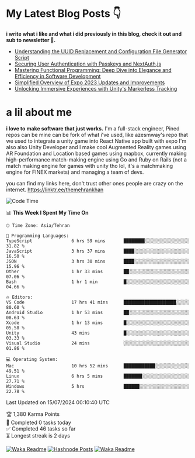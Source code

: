 # My Latest Blog Posts 👇
**i write what i like and what i did previously in this blog, check it out and sub to newsletter 🫡.**

<!-- HASHNODE_BLOG:START -->
- [Understanding the UUID Replacement and Configuration File Generator Script](https://themehrankhan.hashnode.dev/understanding-the-uuid-replacement-and-configuration-file-generator-script)
- [Securing User Authentication with Passkeys and NextAuth.js](https://themehrankhan.hashnode.dev/securing-user-authentication-with-passkeys-and-nextauthjs)
- [Mastering Functional Programming: Deep Dive into Elegance and Efficiency in Software Development](https://themehrankhan.hashnode.dev/mastering-functional-programming-deep-dive-into-elegance-and-efficiency-in-software-development)
- [Simplified Overview of Expo 2023 Updates and Improvements](https://themehrankhan.hashnode.dev/expo-2023-updates-and-features-summary)
- [Unlocking Immersive Experiences with Unity's Markerless Tracking](https://themehrankhan.hashnode.dev/unlocking-immersive-experiences-with-unitys-markerless-tracking)

<!-- HASHNODE_BLOG:END -->

# a lil about me
**i love to make  software that just works.**
I'm a full-stack engineer, Pined repos can be mine can be fork of what i've used, like azesmway's repo that we used to integrate a unity game into React Native app built with expo I'm also also Unity Developer and I make cool Augmented Reality games using AR Foundation and Location based games using mapbox, currently making high-performance match-making engine using Go and Ruby on Rails (not a match making engine for games with unity tho lol, it's a matchmaking engine for FINEX markets) and managing a team of devs.

you can find my links here, don't trust other ones people are crazy on the internet.
https://linktr.ee/themehrankhan

<!--START_SECTION:waka-->
![Code Time](http://img.shields.io/badge/Code%20Time-511%20hrs%2037%20mins-blue)

📊 **This Week I Spent My Time On** 

```text
🕑︎ Time Zone: Asia/Tehran

💬 Programming Languages: 
TypeScript               6 hrs 59 mins       ████████░░░░░░░░░░░░░░░░░   31.82 % 
JavaScript               3 hrs 37 mins       ████░░░░░░░░░░░░░░░░░░░░░   16.50 % 
JSON                     3 hrs 30 mins       ████░░░░░░░░░░░░░░░░░░░░░   15.96 % 
Other                    1 hr 33 mins        ██░░░░░░░░░░░░░░░░░░░░░░░   07.06 % 
Bash                     1 hr 1 min          █░░░░░░░░░░░░░░░░░░░░░░░░   04.66 % 

🔥 Editors: 
VS Code                  17 hrs 41 mins      ████████████████████░░░░░   80.60 % 
Android Studio           1 hr 53 mins        ██░░░░░░░░░░░░░░░░░░░░░░░   08.63 % 
Xcode                    1 hr 13 mins        █░░░░░░░░░░░░░░░░░░░░░░░░   05.58 % 
Unity                    43 mins             █░░░░░░░░░░░░░░░░░░░░░░░░   03.33 % 
Visual Studio            24 mins             ░░░░░░░░░░░░░░░░░░░░░░░░░   01.86 % 

💻 Operating System: 
Mac                      10 hrs 52 mins      ████████████░░░░░░░░░░░░░   49.51 % 
Linux                    6 hrs 5 mins        ███████░░░░░░░░░░░░░░░░░░   27.71 % 
Windows                  5 hrs               ██████░░░░░░░░░░░░░░░░░░░   22.78 % 
```


 Last Updated on 15/07/2024 00:10:40 UTC
<!--END_SECTION:waka-->

<!-- TODO-IST:START -->
🏆  1,380 Karma Points           
🌸  Completed 0 tasks today           
✅  Completed 46 tasks so far           
⏳  Longest streak is 2 days
<!-- TODO-IST:END -->

[![Waka Readme](https://github.com/TheMehranKhan/themehrankhan/actions/workflows/main.yml/badge.svg)](https://github.com/TheMehranKhan/themehrankhan/actions/workflows/main.yml)
[![Hashnode Posts](https://github.com/TheMehranKhan/themehrankhan/actions/workflows/hashnode.yml/badge.svg)](https://github.com/TheMehranKhan/themehrankhan/actions/workflows/hashnode.yml)
[![Waka Readme](https://github.com/TheMehranKhan/themehrankhan/actions/workflows/waka.yml/badge.svg)](https://github.com/TheMehranKhan/themehrankhan/actions/workflows/waka.yml)
